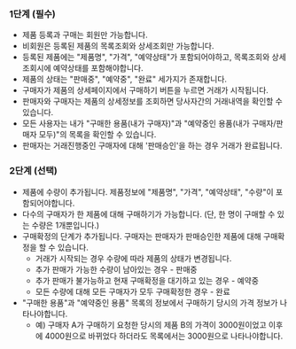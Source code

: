 ### 1단계 (필수)
- 제품 등록과 구매는 회원만 가능합니다.
- 비회원은 등록된 제품의 목록조회와 상세조회만 가능합니다.
- 등록된 제품에는 "제품명", "가격", "예약상태"가 포함되어야하고, 목록조회와 상세조회시에 예약상태를 포함해야합니다.
- 제품의 상태는 "판매중", "예약중", "완료" 세가지가 존재합니다.
- 구매자가 제품의 상세페이지에서 구매하기 버튼을 누르면 거래가 시작됩니다.
- 판매자와 구매자는 제품의 상세정보를 조회하면 당사자간의 거래내역을 확인할 수 있습니다.
- 모든 사용자는 내가 "구매한 용품(내가 구매자)"과 "예약중인 용품(내가 구매자/판매자 모두)"의 목록을 확인할 수 있습니다.
- 판매자는 거래진행중인 구매자에 대해 '판매승인'을 하는 경우 거래가 완료됩니다.

### 2단계 (선택)
- 제품에 수량이 추가됩니다. 제품정보에 "제품명", "가격", "예약상태", "수량"이 포함되어야합니다.
- 다수의 구매자가 한 제품에 대해 구매하기가 가능합니다. (단, 한 명이 구매할 수 있는 수량은 1개뿐입니다.)
- 구매확정의 단계가 추가됩니다. 구매자는 판매자가 판매승인한 제품에 대해 구매확정을 할 수 있습니다.
  - 거래가 시작되는 경우 수량에 따라 제품의 상태가 변경됩니다.
  - 추가 판매가 가능한 수량이 남아있는 경우 - 판매중
  - 추가 판매가 불가능하고 현재 구매확정을 대기하고 있는 경우 - 예약중
  - 모든 수량에 대해 모든 구매자가 모두 구매확정한 경우 - 완료
- "구매한 용품"과 "예약중인 용품" 목록의 정보에서 구매하기 당시의 가격 정보가 나타나야합니다. 
  - 예) 구매자 A가 구매하기 요청한 당시의 제품 B의 가격이 3000원이었고 이후에 4000원으로 바뀌었다 하더라도 목록에서는 3000원으로 나타나야합니다.